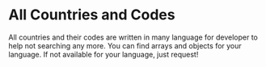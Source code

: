 # All Countries and Codes
All countries and their codes are written in many language for developer to help not searching any more. You can find arrays and objects for your language. If not available for your language, just request!
